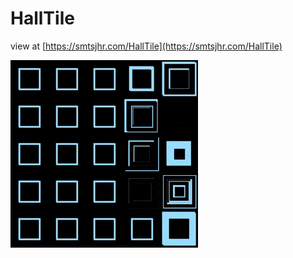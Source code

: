 # HallTile

view at [https://smtsjhr.com/HallTile](https://smtsjhr.com/HallTile)

![animated gif](https://github.com/smtsjhr/HallTile/blob/master/HallTile_300.gif)
 
